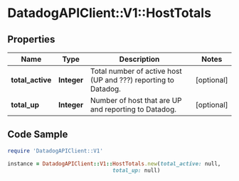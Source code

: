 # DatadogAPIClient::V1::HostTotals

## Properties

Name | Type | Description | Notes
------------ | ------------- | ------------- | -------------
**total_active** | **Integer** | Total number of active host (UP and ???) reporting to Datadog. | [optional] 
**total_up** | **Integer** | Number of host that are UP and reporting to Datadog. | [optional] 

## Code Sample

```ruby
require 'DatadogAPIClient::V1'

instance = DatadogAPIClient::V1::HostTotals.new(total_active: null,
                                 total_up: null)
```


